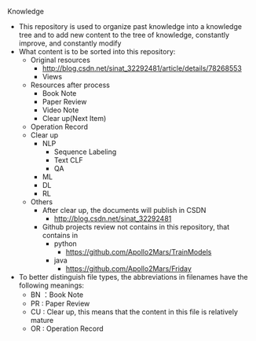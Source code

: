 Knowledge

- This repository is used to organize past knowledge into a knowledge tree and to add new content to the tree of knowledge, constantly improve, and constantly modify
- What content is to be sorted into this repository:
  - Original resources
    - http://blog.csdn.net/sinat_32292481/article/details/78268553
    - Views
  - Resources after process
    - Book Note 
    - Paper Review
    - Video Note
    - Clear up(Next Item)
  - Operation Record
  - Clear up
    - NLP
      - Sequence Labeling
      - Text CLF
      - QA
    - ML
    - DL
    - RL
  - Others
    - After clear up, the documents will publish in CSDN
      - http://blog.csdn.net/sinat_32292481
    - Github projects review not contains in this repository,  that contains in 
      - python
        - https://github.com/Apollo2Mars/TrainModels
      - java 
        - https://github.com/Apollo2Mars/Friday
- To better distinguish file types, the abbreviations in filenames have the following meanings:
  - BN ：Book Note
  - PR : Paper Review
  - CU : Clear up, this means that the content in this file is relatively mature
  - OR : Operation Record

